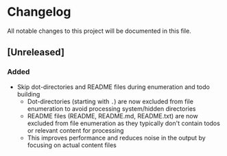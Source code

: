 # Changelog

All notable changes to this project will be documented in this file.

## [Unreleased]

### Added
- Skip dot-directories and README files during enumeration and todo building
  - Dot-directories (starting with `.`) are now excluded from file enumeration to avoid processing system/hidden directories
  - README files (README, README.md, README.txt) are now excluded from file enumeration as they typically don't contain todos or relevant content for processing
  - This improves performance and reduces noise in the output by focusing on actual content files
